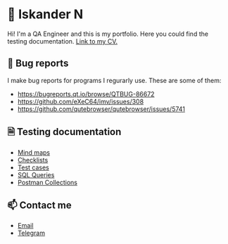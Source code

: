 # 👋 Iskander N
Hi! I'm a QA Engineer and this is my portfolio. Here you could find the testing documentation. [Link to my CV.](https://)

## 🐛 Bug reports
I make bug reports for programs I regurarly use. These are some of them:
- https://bugreports.qt.io/browse/QTBUG-86672
- https://github.com/eXeC64/imv/issues/308
- https://github.com/qutebrowser/qutebrowser/issues/5741

## 🗎 Testing documentation
- [Mind maps](checklist.md)
- [Checklists](checklist.md)
- [Test cases](testcases.md)
- [SQL Queries](sql_queries.md)
- [Postman Collections](postman.md)

## 📫 Contact me
- [Email](mailto:nizamutdinov.iskan@yandex.ru)
- [Telegram](https://t.me/vasylkit)
